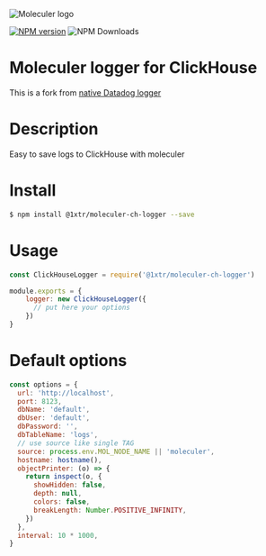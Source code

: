 ![Moleculer logo](http://moleculer.services/images/banner.png)

[![NPM version](https://img.shields.io/npm/v/@1xtr/moleculer-ch-logger.svg)](https://www.npmjs.com/package/@1xtr/moleculer-ch-logger) ![NPM Downloads](https://img.shields.io/npm/dw/@1xtr/moleculer-ch-logger) 

# Moleculer logger for ClickHouse

This is a fork from [native Datadog logger](https://github.com/moleculerjs/moleculer/blob/e62016ea16c5c4e303738a66e3a7429237ea9042/src/loggers/datadog.js) 

#   Description

Easy to save logs to ClickHouse with moleculer

# Install

```bash
$ npm install @1xtr/moleculer-ch-logger --save
```

# Usage

```js
const ClickHouseLogger = require('@1xtr/moleculer-ch-logger')

module.exports = {
    logger: new ClickHouseLogger({
      // put here your options
    })
}
```
# Default options

```js
const options = {
  url: 'http://localhost',
  port: 8123,
  dbName: 'default',
  dbUser: 'default',
  dbPassword: '',
  dbTableName: 'logs',
  // use source like single TAG
  source: process.env.MOL_NODE_NAME || 'moleculer',
  hostname: hostname(),
  objectPrinter: (o) => {
    return inspect(o, {
      showHidden: false,
      depth: null,
      colors: false,
      breakLength: Number.POSITIVE_INFINITY,
    })
  },
  interval: 10 * 1000,
}
```
